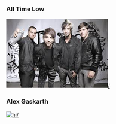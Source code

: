 ### All Time Low
[<img src="download (7).jpeg" alt="hi" class="inline">/](AllTimeLow.md)
### Alex Gaskarth
[<img src="alltimelow1.jpeg" alt="hi" class="inline">/](AllTimeLow.md)
